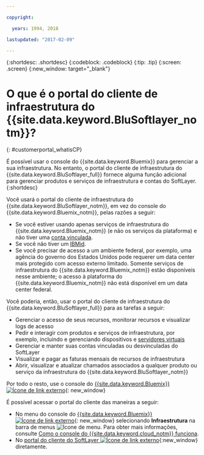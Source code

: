 ```yaml
---

copyright:

  years: 1994, 2018

lastupdated: "2017-02-09"

---
```


{:shortdesc: .shortdesc}
{:codeblock: .codeblock}
{:tip: .tip}
{:screen: .screen}
{:new_window: target="_blank"}


# O que é o portal do cliente de infraestrutura do {{site.data.keyword.BluSoftlayer_notm}}?
{: #customerportal_whatisCP}

É possível usar o console do {{site.data.keyword.Bluemix}} para gerenciar a sua infraestrutura.  No entanto, o portal do cliente de infraestrutura do {{site.data.keyword.BluSoftlayer_full}} fornece alguma função adicional para gerenciar produtos e serviços de infraestrutura e contas do SoftLayer.
{:shortdesc}

Você usará o portal do cliente de infraestrutura do {{site.data.keyword.BluSoftlayer_notm}}, em vez do console do {{site.data.keyword.Bluemix_notm}}, pelas razões a seguir:
  * Se você estiver usando apenas serviços de infraestrutura do {{site.data.keyword.Bluemix_notm}} (e não os serviços da plataforma) e não tiver uma [conta vinculada](/docs/account/softlayerlink.html#link_user_accounts).
  * Se você não tiver um [IBMid](/docs/account/softlayerlink.html#switchtoIBMid).
  * Se você precisar de acesso a um ambiente federal, por exemplo, uma agência do governo dos Estados Unidos pode requerer um data center mais protegido com acesso externo limitado. Somente serviços de infraestrutura do {{site.data.keyword.Bluemix_notm}} estão disponíveis nesse ambiente; o acesso à plataforma do {{site.data.keyword.Bluemix_notm}} não está disponível em um data center federal.

Você poderia, então, usar o portal do cliente de infraestrutura do {{site.data.keyword.BluSoftlayer_full}} para as tarefas a seguir:
  * Gerenciar o acesso de seus recursos, monitorar recursos e visualizar logs de acesso
  * Pedir e interagir com produtos e serviços de infraestrutura, por exemplo, incluindo e gerenciando dispositivos e [servidores virtuais](/docs/vsi/vsi_index.html#getting-started-with-virtual-servers)
  * Gerenciar e manter suas contas vinculadas ou desvinculadas do SoftLayer
  * Visualizar e pagar as faturas mensais de recursos de infraestrutura
  * Abrir, visualizar e atualizar chamados associados a qualquer produto ou serviço da infraestrutura do {{site.data.keyword.BluSoftlayer_notm}}

Por todo o resto, use o console do [{{site.data.keyword.Bluemix}} ![Ícone de link externo](../icons/launch-glyph.svg)](https://console.bluemix.net){: new_window}

É possível acessar o portal do cliente das maneiras a seguir:
* No menu do console do [{{site.data.keyword.Bluemix}} ![Ícone de link externo](../icons/launch-glyph.svg)](https://console.bluemix.net){: new_window} selecionando **Infraestrutura** na barra de menus ![Ícone de menu](../icons/icon_hamburger.svg). Para obter mais informações, consulte [Como o console do {{site.data.keyword.cloud_notm}} funciona](/docs/overview/ui.html#ui).
* No [portal do cliente do SoftLayer ![Ícone de link externo](../icons/launch-glyph.svg)](https://control.softlayer.com/){:new_window} diretamente.
